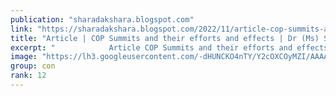 ```yaml
---
publication: "sharadakshara.blogspot.com"
link: "https://sharadakshara.blogspot.com/2022/11/article-cop-summits-and-their-efforts.html"
title: "Article | COP Summits and their efforts and effects | Dr (Ms) Sharad Singh | Central Chronicle "
excerpt: "            Article COP Summits and their efforts and effects -    Dr (Ms) Sharad Singh Writer, Author & Social Activist Blogger - 'Climate ..."
image: "https://lh3.googleusercontent.com/-dHUNCKO4nTY/Y2cOXCOyMZI/AAAAAAAAu2s/JkkO46Y92Isagbnl8I0IIIw-MViv3CvlwCNcBGAsYHQ/w1200-h630-p-k-no-nu/1667698264851464-0.png"
group: con
rank: 12
---
```

